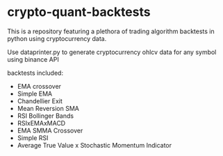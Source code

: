 # crypto-quant-backtests

This is a repository featuring a plethora of trading algorithm backtests in python
using cryptocurrency data.

Use dataprinter.py to generate cryptocurrency ohlcv data for any symbol using binance API

backtests included:

- EMA crossover
- Simple EMA
- Chandellier Exit
- Mean Reversion SMA
- RSI Bollinger Bands
- RSIxEMAxMACD
- EMA SMMA Crossover
- Simple RSI
- Average True Value x Stochastic Momentum Indicator
